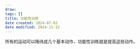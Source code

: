 ```yaml
---
draw:
tags: []
title: 功能性训练
date created: 2024-07-02
date modified: 2024-11-12
---
```


所有的运动可以降纬成几个基本动作，功能性训练就是提高这些动作。
